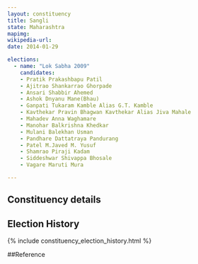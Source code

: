 ```yaml
---
layout: constituency
title: Sangli
state: Maharashtra
mapimg: 
wikipedia-url: 
date: 2014-01-29

elections: 
  - name: "Lok Sabha 2009"
    candidates: 
    - Pratik Prakashbapu Patil 
    - Ajitrao Shankarrao Ghorpade 
    - Ansari Shabbir Ahemed 
    - Ashok Dnyanu Mane(Bhau) 
    - Ganpati Tukaram Kamble Alias G.T. Kamble 
    - Kavthekar Pravin Bhagwan Kavthekar Alias Jiva Mahale 
    - Mahadev Anna Waghamare 
    - Manohar Balkrishna Khedkar 
    - Mulani Balekhan Usman 
    - Pandhare Dattatraya Pandurang 
    - Patel M.Javed M. Yusuf 
    - Shamrao Piraji Kadam 
    - Siddeshwar Shivappa Bhosale 
    - Vagare Maruti Mura 

---
```

## Constituency details


## Election History
{% include constituency_election_history.html %}

##Reference
